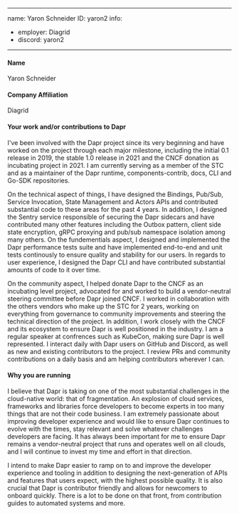 -------------------------------------------------------------
name: Yaron Schneider
ID: yaron2
info:
  - employer: Diagrid
  - discord: yaron2
-------------------------------------------------------------

#### Name
Yaron Schneider

#### Company Affiliation
Diagrid

#### Your work and/or contributions to Dapr

I've been involved with the Dapr project since its very beginning and have worked on the project through each major milestone, including the initial 0.1 release in 2019, the stable 1.0 release in 2021 and the CNCF donation as incubating project in 2021.
I am currently serving as a member of the STC and as a maintainer of the Dapr runtime, components-contrib, docs, CLI and Go-SDK repositories.

On the technical aspect of things, I have designed the Bindings, Pub/Sub, Service Invocation, State Management and Actors APIs and contributed substantial code to these areas for the past 4 years. In addition, I designed the Sentry service responsible of securing the Dapr sidecars and have contributed many other features including the Outbox pattern, client side state encryption, gRPC proxying and pub/sub namespace isolation among many others.
On the fundementials aspect, I designed and implemented the Dapr performance tests suite and have implemented end-to-end and unit tests continously to ensure quality and stability for our users.
In regards to user experience, I designed the Dapr CLI and have contributed substantial amounts of code to it over time.

On the community aspect, I helped donate Dapr to the CNCF as an incubating level project, advocated for and worked to build a vendor-neutral steering committee before Dapr joined CNCF. I worked in collaboration with the others vendors who make up the STC for 2 years, working on everything from governance to community improvements and steering the technical direction of the project.
In addition, I work closely with the CNCF and its ecosystem to ensure Dapr is well positioned in the industry. I am a regular speaker at confrences such as KubeCon, making sure Dapr is well represented.
I interact daily with Dapr users on GitHub and Discord, as well as new and existing contributors to the project. I review PRs and community contributions on a daily basis and am helping contributors wherever I can.

#### Why you are running

I believe that Dapr is taking on one of the most substantial challenges in the cloud-native world: that of fragmentation. An explosion of cloud services, frameworks and libraries force developers to become experts in too many things that are not their code business.
I am extremely passionate about improving developer experience and would like to ensure Dapr continues to evolve with the times, stay relevant and solve whatever challenges developers are facing.
It has always been important for me to ensure Dapr remains a vendor-neutral project that runs and operates well on all clouds, and I will continue to invest my time and effort in that direction.

I intend to make Dapr easier to ramp on to and improve the developer experience and tooling in addition to designing the next-generation of APIs and features that users expect, with the highest possible quality.
It is also crucial that Dapr is contributor friendly and allows for newcomers to onboard quickly. There is a lot to be done on that front, from contribution guides to automated systems and more.
